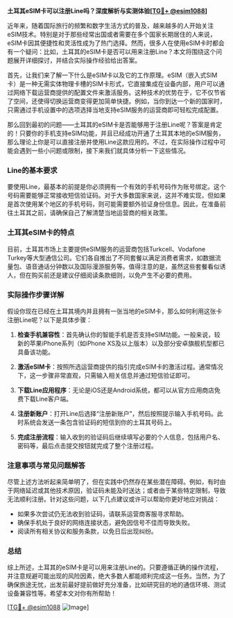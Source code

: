 **土耳其eSIM卡可以注册Line吗？深度解析与实测体验[[TG💪+ @esim1088](https://t.me/s/esim1088)]**

近年来，随着国际旅行的频繁和数字生活方式的普及，越来越多的人开始关注eSIM技术。特别是对于那些经常出国或者需要在多个国家长期居住的人来说，eSIM卡因其便捷性和灵活性成为了热门选择。然而，很多人在使用eSIM卡时都会有一个疑问：比如，土耳其的eSIM卡是否可以用来注册Line？本文将围绕这个问题展开详细探讨，并结合实际操作经验给出答案。

首先，让我们来了解一下什么是eSIM卡以及它的工作原理。eSIM（嵌入式SIM卡）是一种无需实体物理卡槽的SIM卡形式，它直接集成在设备内部，用户可以通过网络下载运营商提供的配置文件来激活服务。这种技术的优势在于，它不仅节省了空间，还使得切换运营商变得更加简单快捷。例如，当你到达一个新的国家时，只需通过手机设置中的选项选择当地支持eSIM服务的运营商即可轻松完成配置。

那么回到最初的问题——土耳其的eSIM卡是否能够用于注册Line呢？答案是肯定的！只要你的手机支持eSIM功能，并且已经成功开通了土耳其本地的eSIM服务，那么理论上你是可以直接注册并使用Line这款应用的。不过，在实际操作过程中可能会遇到一些小问题或限制，接下来我们就具体分析一下这些情况。

### Line的基本要求

要使用Line，最基本的前提是你必须拥有一个有效的手机号码作为账号绑定。这个号码需要能够正常接收短信验证码。对于大多数国家来说，这并不难实现，但如果是首次使用某个地区的手机号码，则可能需要额外验证身份信息。因此，在准备前往土耳其之前，请确保自己了解清楚当地运营商的相关政策。

### 土耳其eSIM卡的特点

目前，土耳其市场上主要提供eSIM服务的运营商包括Turkcell、Vodafone Turkey等大型通信公司。它们各自推出了不同套餐以满足消费者需求，如数据流量包、语音通话分钟数以及国际漫游服务等。值得注意的是，虽然这些套餐看似诱人，但在购买前还是建议仔细阅读条款细则，以免产生不必要的费用。

### 实际操作步骤详解

假设你现在已经在土耳其境内并且拥有一张当地的eSIM卡，那么如何利用这张卡注册Line呢？以下是具体步骤：

1. **检查手机兼容性**：首先确认你的智能手机是否支持eSIM功能。一般来说，较新的苹果iPhone系列（如iPhone XS及以上版本）以及部分安卓旗舰机型都已具备该功能。
   
2. **激活eSIM卡**：按照所选运营商提供的指引完成eSIM卡的激活过程。通常情况下，这一步骤非常直观，只需输入相关信息并通过短信验证即可。

3. **下载Line应用程序**：无论是iOS还是Android系统，都可以从官方应用商店免费下载Line客户端。

4. **注册新账户**：打开Line后选择“注册新账户”，然后按照提示输入手机号码。此时系统会发送一条包含验证码的短信到你的土耳其号码上。

5. **完成注册流程**：输入收到的验证码后继续填写必要的个人信息，包括用户名、密码等，最后点击提交按钮就完成了整个注册过程。

### 注意事项与常见问题解答

尽管上述方法听起来简单明了，但在实践中仍然存在某些潜在障碍。例如，有时由于网络延迟或其他技术原因，验证码未能及时送达；或者由于某些特定限制，导致无法顺利注册。针对这些问题，以下几点建议或许可以帮助你更好地应对挑战：

- 如果多次尝试仍无法收到验证码，请联系运营商客服寻求帮助。
- 确保手机处于良好的网络连接状态，避免因信号不佳而导致失败。
- 阅读所有相关协议和服务条款，以免日后出现纠纷。

### 总结

综上所述，土耳其的eSIM卡是可以用来注册Line的。只要遵循正确的操作流程，并注意规避可能出现的风险因素，绝大多数人都能顺利完成这一任务。当然，为了确保旅途无忧，出发前最好提前做好充分准备，比如研究目的地的通信环境、测试设备兼容性等。希望本文对你有所帮助！

[[TG💪+ @esim1088](https://t.me/s/esim1088) ![Image](https://i.postimg.cc/4NQfJmqS/Snipaste-2025-05-13-00-14-12.png)]